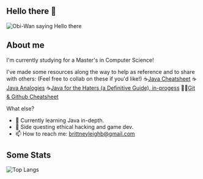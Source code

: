 ## Hello there 👋
![Obi-Wan saying Hello there](https://i.giphy.com/media/v1.Y2lkPTc5MGI3NjExanJ5aHR5ZmxhaDkwMmM5d2swNnA2ODM3YWZ3NGVhbnF4Z285bDluYSZlcD12MV9pbnRlcm5hbF9naWZfYnlfaWQmY3Q9Zw/BjCWlikTDTN4a8EU0b/giphy.gif)
## About me
I'm currently studying for a Master's in Computer Science! 

I've made some resources along the way to help as reference and to share with others:
(Feel free to collab on these if you'd like!)
☕[Java Cheatsheet](https://github.com/brittneyleighb/java-cheatsheet)
☕[Java Analogies](https://github.com/brittneyleighb/java-analogies)
☕[Java for the Haters (a Definitive Guide), in-progess](https://github.com/brittneyleighb/java-for-the-haters)
🐙🐱[Git & Github Cheatsheet](https://github.com/brittneyleighb/git-github-cheatsheet)

What else?
- 🔭 Currently learning Java in-depth.
- 🌱 Side questing ethical hacking and game dev.
- 📫 How to reach me: brittneyleighb@gmail.com

## Some Stats
![Top Langs](https://github-readme-stats.vercel.app/api/top-langs/?username=brittneyleighb&theme=catppuccin_mocha&hide=makefile&langs_count=10)

